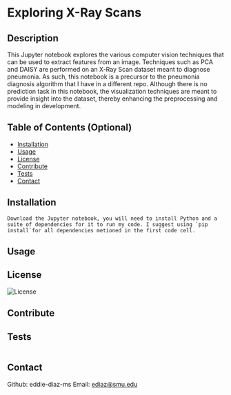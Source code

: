 # Exploring X-Ray Scans

## Description

This Jupyter notebook explores the various computer vision techniques that can be used to extract features from an image. Techniques such as PCA and DAISY are performed on an X-Ray Scan dataset meant to diagnose pneumonia. As such, this notebook is a precursor to the pneumonia diagnosis algorithm that I have in a different repo. Although there is no prediction task in this notebook, the visualization techniques are meant to provide insight into the dataset, thereby enhancing the preprocessing and modeling in development.

## Table of Contents (Optional)

- [Installation](#installation)
- [Usage](#usage)
- [License](#license)
- [Contribute](#contribute)
- [Tests](#tests)
- [Contact](#contact)

## Installation

```
Download the Jupyter notebook, you will need to install Python and a suite of dependencies for it to run my code. I suggest using `pip install`for all dependencies metioned in the first code cell.
```

## Usage



## License

![License](https://img.shields.io/badge/License-MIT-blue.svg)

## Contribute



## Tests
```

```

## Contact

Github: eddie-diaz-ms
Email: ediaz@smu.edu
